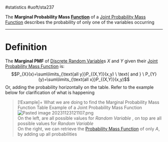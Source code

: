 #statistics #uoft/sta237

The **Marginal Probability Mass [Function](../../Mathematics/MAT235%20Notes/Function.md)** of a [Joint Probability Mass Function](Joint%20Probability%20Mass%20Function.md) describes the probability of only one of the variables occurring

---
# Definition
 The **Marginal PMF** of [Discrete Random Variable](Discrete%20Random%20Variable.md)s $X$ and $Y$ given their [Joint Probability Mass Function](Joint%20Probability%20Mass%20Function.md) is: $$P_{X}(x)=\sum\limits_{\text{all y}}P_{(X,Y)}(x,y) \ \text{ and } \ P_{Y}(y)=\sum\limits_{\text{all x}}P_{(X,Y)}(x,y)$$
 Or, adding the probability horizontally on the table. 
 Refer to the example below for clarification of what is happening
 > [!Example]+ What we are doing to find the Marginal Probability Mass Function
> Table Example of a Joint Probability Mass Function
>![Pasted image 20231123121107.png](app://bee81ba560bd26b418c34fe73c439ec61fde/D:/00%20-%20Notes/School/Course%20Notes/STA237/Pasted%20image%2020231123121107.png?1700759467425)  
>On the left, are all possible values for _Random Variable_ , on top are all possible values for _Random Variable_   
>On the right, we can retrieve the [Probability Mass Function](Probability%20Mass%20Function.md) of only $A$, by adding up all probabilities
